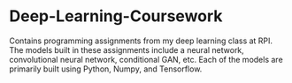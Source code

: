 # Deep-Learning-Coursework
Contains programming assignments from my deep learning class at RPI. <br>
The models built in these assignments include a neural network, convolutional neural network, conditional GAN, etc. Each of the models are primarily built using Python, Numpy, and Tensorflow.
